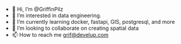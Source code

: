 - 👋 Hi, I’m @GriffinPilz
- 👀 I’m interested in data engineering.
- 🌱 I’m currently learning docker, fastapi, GIS, postgresql, and more
- 💞️ I’m looking to collaborate on creating spatial data
- 📫 How to reach me grif@develup.com
